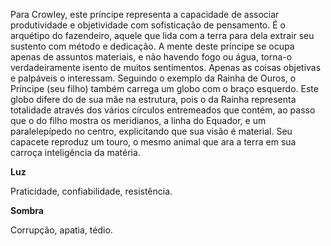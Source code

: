 Para Crowley, este príncipe representa a capacidade de associar produtividade
e objetividade com sofisticação de pensamento. É o arquétipo do fazendeiro,
aquele que lida com a terra para dela extrair seu sustento com método e
dedicação. A mente deste príncipe se ocupa apenas de assuntos materiais, e não
havendo fogo ou água, torna-o verdadeiramente isento de muitos sentimentos.
Apenas as coisas objetivas e palpáveis o interessam. Seguindo o exemplo da
Rainha de Ouros, o Príncipe (seu filho) também carrega um globo com o braço
esquerdo. Este globo difere do de sua mãe na estrutura, pois o da Rainha
representa totalidade através dos vários círculos entremeados que contém, ao
passo que o do filho mostra os meridianos, a linha do Equador, e um
paralelepípedo no centro, explicitando que sua visão é material. Seu capacete
reproduz um touro, o mesmo animal que ara a terra em sua carroça inteligência
da matéria.

**Luz**

Praticidade, confiabilidade, resistência.

**Sombra**

Corrupção, apatia, tédio.

